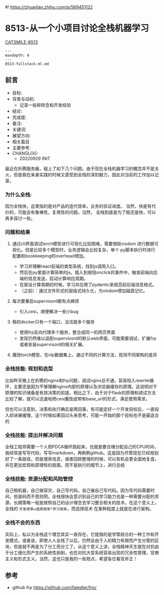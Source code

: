 #! https://zhuanlan.zhihu.com/p/569451122

# 8513-从一个小项目讨论全栈机器学习


[CATSMILE-8513](http://catsmile.info/8513-fullstack-ml.html)

```{toctree}
---
maxdepth: 4
---
8513-fullstack-ml.md
```

## 前言

- 目标:
- 背景与动机:
    - 记录一些碎碎念和开发经验
- 结论: 
- 完成度: 
- 备注: 
- 关键词: 
- 展望方向:
- 相关篇目
- 主要参考:
- CHANGLOG:
    - 20220929 INIT

最近在折腾服务器，碰上了如下几个问题。由于现在全栈机器学习的概念并不是太火，但是我在亲身实践的时候又感受到全栈的深刻魅力，因此对当前的工作加以记录。

### 为什么全栈:

因为全栈快，这里指的是对产品的迭代效率，业务的验证进度。
当然，快是有代价的，可能会有鲁棒性，复用性的问题。当然，
全栈到底是为了稳还是快，可以再多探讨一些。

### 问题和结果

1. 通过cli界面调试torch模型进行可视化比较困难，需要借助visdom
进行数据可视化。但是比较多个模型时，业务逻辑会比较复杂，单个
py脚本执行时进行配置和bookkeeping的overhead增加。
    - 学习并理解react前端的类型系统，找到js调用入口。
    - 然后在py里面计算简单的js。插入到按钮onclick的事件中，触发前端向后端的信息发送，启动计算响应周期。
    - 在架设计算周期的时候，学习并应用了pydantic来规范前后端消息格式。
    - （之前）：通过文件形式的层级式持久化，为visdom增加磁盘记忆。

1. 每次要重启supervisord都有点麻烦
    - 引入cesi，顺便解决一些小bug

1. 租的docker只有一个端口，没法跑多个服务
    - 使用frp反向代理多个服务，整合成同一的网页界面
    - 发现仍然难以适配supervisord的默认web界面，可能需要调试，扩展frp或者安装supervisord的相关扩展。

1. 魔改torch模型，在nlp数据集上，通过不同的计算方法，观测不同架构的差异


### 全栈技能: 规划和选型

比如昨天晚上在折腾的nginx和frp问题，调试nginx总不通，容易陷入rewrite循环，主要还是因为不够理解nginx内部的原理以及浏览器缓存的原理。这说明对于原理的知识储备是有效决策的前提。相比之下，由于对于flask的原理和调试方法比较了解，就可以迅速地把cesi魔改成带有base_url的形式，满足使用需求。

但也可以注意到，决策和执行确实是两回事，有可能定好一个开发目标后，一直投入却进展缓慢，这个时候如果回过头来思考，可能一开始的那个目标也不是最适合的

### 全栈技能: 提出并解决问题

全栈工程师需要一个人把PDCA循环跑起来，也就是要合理分配自己的CPU时间，我经常是写写代码，写写markdown，再刷刷github。这是因为尽管现在已经规划好了一条路径，但是搜索信息，或者回顾整理的时候，可以有机会更全面地复盘，并在更加宏观和原理性的层面，而不是执行的细节上，进行总结

### 全栈技能: 资源分配和风险管控

自己租机器，自己做容灾，自己写代码，自己催自己写代码。因为写代码需要时间，但是码而不思则罔。全栈很快会意识到自己的学习能力也是一种需要分配的资源，长期策略一般是按照自己的设计理念去学习整合相关的技术。在这个意义上，全栈的 `开发效率=选择效率*学习效率`，而选择技术
在某种程度上就是在进行架构。

### 全栈不会的东西

实际上，私以为全栈这个理念其实一直存在，它提倡的是学策结合的一种工作和开发模式。或者说，即使人人全栈了以后，仍然会由于人的精力有限而产生分管的区块，但是就不再是为了分工而分工了。从这个意义上讲，全栈精神天生就在对抗由于分工细化而产生的系统性剥削，也在对抗大型系统容易出现的冗余性管理，官僚主义和形式主义。当然，这也只是我的一些观点，希望各位看官斧正！

## 参考

- github frp <https://github.com/fatedier/frp/>
